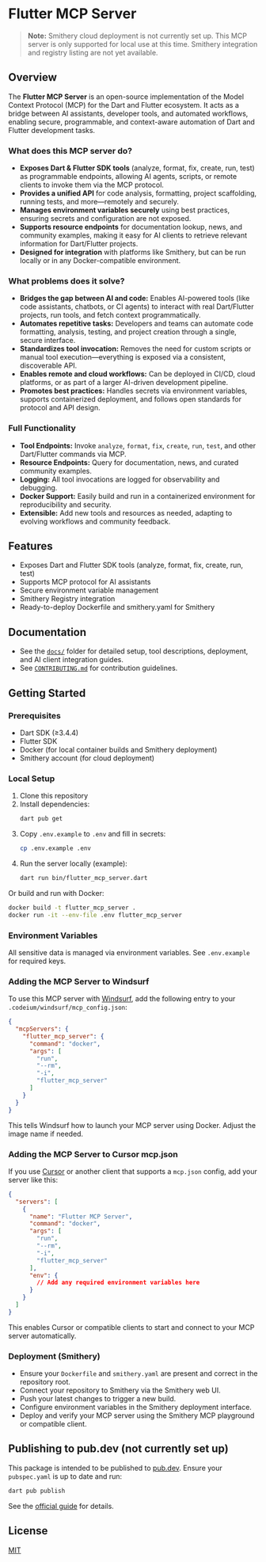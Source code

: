 # Flutter MCP Server

> **Note:** Smithery cloud deployment is not currently set up. This MCP server is only supported for local use at this time. Smithery integration and registry listing are not yet available.

## Overview

The **Flutter MCP Server** is an open-source implementation of the Model Context Protocol (MCP) for the Dart and Flutter ecosystem. It acts as a bridge between AI assistants, developer tools, and automated workflows, enabling secure, programmable, and context-aware automation of Dart and Flutter development tasks.

### What does this MCP server do?

- **Exposes Dart & Flutter SDK tools** (analyze, format, fix, create, run, test) as programmable endpoints, allowing AI agents, scripts, or remote clients to invoke them via the MCP protocol.
- **Provides a unified API** for code analysis, formatting, project scaffolding, running tests, and more—remotely and securely.
- **Manages environment variables securely** using best practices, ensuring secrets and configuration are not exposed.
- **Supports resource endpoints** for documentation lookup, news, and community examples, making it easy for AI clients to retrieve relevant information for Dart/Flutter projects.
- **Designed for integration** with platforms like Smithery, but can be run locally or in any Docker-compatible environment.

### What problems does it solve?

- **Bridges the gap between AI and code:** Enables AI-powered tools (like code assistants, chatbots, or CI agents) to interact with real Dart/Flutter projects, run tools, and fetch context programmatically.
- **Automates repetitive tasks:** Developers and teams can automate code formatting, analysis, testing, and project creation through a single, secure interface.
- **Standardizes tool invocation:** Removes the need for custom scripts or manual tool execution—everything is exposed via a consistent, discoverable API.
- **Enables remote and cloud workflows:** Can be deployed in CI/CD, cloud platforms, or as part of a larger AI-driven development pipeline.
- **Promotes best practices:** Handles secrets via environment variables, supports containerized deployment, and follows open standards for protocol and API design.

### Full Functionality

- **Tool Endpoints:** Invoke `analyze`, `format`, `fix`, `create`, `run`, `test`, and other Dart/Flutter commands via MCP.
- **Resource Endpoints:** Query for documentation, news, and curated community examples.
- **Logging:** All tool invocations are logged for observability and debugging.
- **Docker Support:** Easily build and run in a containerized environment for reproducibility and security.
- **Extensible:** Add new tools and resources as needed, adapting to evolving workflows and community feedback.

## Features
- Exposes Dart and Flutter SDK tools (analyze, format, fix, create, run, test)
- Supports MCP protocol for AI assistants
- Secure environment variable management
- Smithery Registry integration
- Ready-to-deploy Dockerfile and smithery.yaml for Smithery

## Documentation

- See the [`docs/`](docs/README.md) folder for detailed setup, tool descriptions, deployment, and AI client integration guides.
- See [`CONTRIBUTING.md`](CONTRIBUTING.md) for contribution guidelines.

## Getting Started

### Prerequisites
- Dart SDK (≥3.4.4)
- Flutter SDK
- Docker (for local container builds and Smithery deployment)
- Smithery account (for cloud deployment)

### Local Setup
1. Clone this repository
2. Install dependencies:
   ```sh
   dart pub get
   ```
3. Copy `.env.example` to `.env` and fill in secrets:
   ```sh
   cp .env.example .env
   ```
4. Run the server locally (example):
   ```sh
   dart run bin/flutter_mcp_server.dart
   ```

Or build and run with Docker:
   ```sh
   docker build -t flutter_mcp_server .
   docker run -it --env-file .env flutter_mcp_server
   ```

### Environment Variables
All sensitive data is managed via environment variables. See `.env.example` for required keys.

### Adding the MCP Server to Windsurf
To use this MCP server with [Windsurf](https://github.com/CodeiumAI/windsurf), add the following entry to your `.codeium/windsurf/mcp_config.json`:

```json
{
  "mcpServers": {
    "flutter_mcp_server": {
      "command": "docker",
      "args": [
        "run",
        "--rm",
        "-i",
        "flutter_mcp_server"
      ]
    }
  }
}
```

This tells Windsurf how to launch your MCP server using Docker. Adjust the image name if needed.

### Adding the MCP Server to Cursor mcp.json
If you use [Cursor](https://www.cursor.so/) or another client that supports a `mcp.json` config, add your server like this:

```json
{
  "servers": [
    {
      "name": "Flutter MCP Server",
      "command": "docker",
      "args": [
        "run",
        "--rm",
        "-i",
        "flutter_mcp_server"
      ],
      "env": {
        // Add any required environment variables here
      }
    }
  ]
}
```

This enables Cursor or compatible clients to start and connect to your MCP server automatically.

### Deployment (Smithery)
- Ensure your `Dockerfile` and `smithery.yaml` are present and correct in the repository root.
- Connect your repository to Smithery via the Smithery web UI.
- Push your latest changes to trigger a new build.
- Configure environment variables in the Smithery deployment interface.
- Deploy and verify your MCP server using the Smithery MCP playground or compatible client.

## Publishing to pub.dev (not currently set up)

This package is intended to be published to [pub.dev](https://pub.dev/). Ensure your `pubspec.yaml` is up to date and run:

```sh
dart pub publish
```

See the [official guide](https://dart.dev/tools/pub/publishing) for details.

## License
[MIT](LICENSE)
